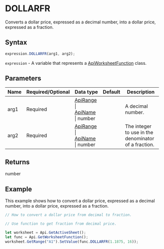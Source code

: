 # DOLLARFR

Converts a dollar price, expressed as a decimal number, into a dollar price, expressed as a fraction.

## Syntax

```javascript
expression.DOLLARFR(arg1, arg2);
```

`expression` - A variable that represents a [ApiWorksheetFunction](../ApiWorksheetFunction.md) class.

## Parameters

| **Name** | **Required/Optional** | **Data type** | **Default** | **Description** |
| ------------- | ------------- | ------------- | ------------- | ------------- |
| arg1 | Required | [ApiRange](../../ApiRange/ApiRange.md) \| [ApiName](../../ApiName/ApiName.md) \| number |  | A decimal number. |
| arg2 | Required | [ApiRange](../../ApiRange/ApiRange.md) \| [ApiName](../../ApiName/ApiName.md) \| number |  | The integer to use in the denominator of a fraction. |

## Returns

number

## Example

This example shows how to convert a dollar price, expressed as a decimal number, into a dollar price, expressed as a fraction.

```javascript editor-xlsx
// How to convert a dollar price from decimal to fraction.

// Use function to get fraction from decimal price.

let worksheet = Api.GetActiveSheet();
let func = Api.GetWorksheetFunction();
worksheet.GetRange("A1").SetValue(func.DOLLARFR(1.1875, 16));
```
